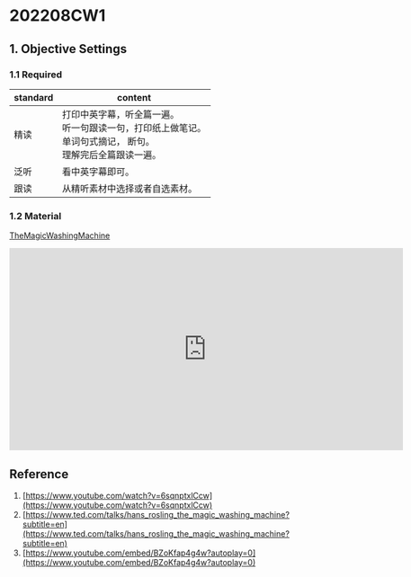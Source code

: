 # 202208CW1
## 1. Objective Settings

### 1.1 Required

| standard | content                                                      |
| -------- | ------------------------------------------------------------ |
| 精读     | 打印中英字幕，听全篇一遍。<br />听一句跟读一句，打印纸上做笔记。<br />单词句式摘记， 断句。<br />理解完后全篇跟读一遍。 |
| 泛听     | 看中英字幕即可。                                             |
| 跟读     | 从精听素材中选择或者自选素材。                               |

### 1.2 Material

[TheMagicWashingMachine](https://pengfeinie.github.io/files/TheMagicWashingMachine.pdf)

 <iframe id="ytplayer" type="text/html" width="700" height="360"
  src="https://embed.ted.com/talks/lang/en/hans_rosling_the_magic_washing_machine"
  frameborder="0" allowfullscreen></iframe>



## Reference

1. [https://www.youtube.com/watch?v=6sqnptxlCcw](https://www.youtube.com/watch?v=6sqnptxlCcw)
2. [https://www.ted.com/talks/hans_rosling_the_magic_washing_machine?subtitle=en](https://www.ted.com/talks/hans_rosling_the_magic_washing_machine?subtitle=en)
3. [https://www.youtube.com/embed/BZoKfap4g4w?autoplay=0](https://www.youtube.com/embed/BZoKfap4g4w?autoplay=0)
